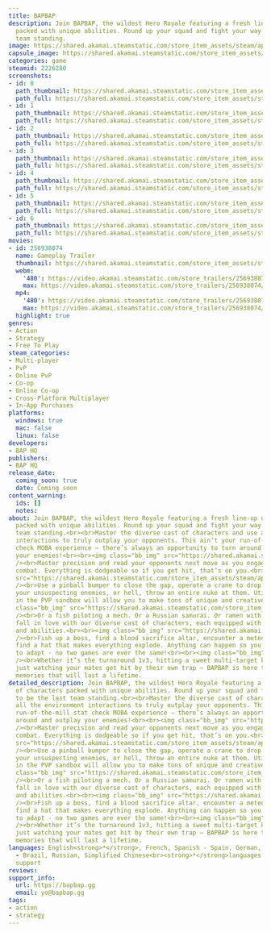 ```yaml
---
title: BAPBAP
description: Join BAPBAP, the wildest Hero Royale featuring a fresh line-up of characters
  packed with unique abilities. Round up your squad and fight your way to be the last
  team standing.
image: https://shared.akamai.steamstatic.com/store_item_assets/steam/apps/2226280/header.jpg?t=1732039553
capsule_image: https://shared.akamai.steamstatic.com/store_item_assets/steam/apps/2226280/c6a968142d6a95411141d2a49c1b108432289b26/capsule_231x87.jpg?t=1732039553
categories: game
steamid: 2226280
screenshots:
- id: 0
  path_thumbnail: https://shared.akamai.steamstatic.com/store_item_assets/steam/apps/2226280/ss_4259940eae11d5b8e7f8547ad910d7d329282cff.600x338.jpg?t=1732039553
  path_full: https://shared.akamai.steamstatic.com/store_item_assets/steam/apps/2226280/ss_4259940eae11d5b8e7f8547ad910d7d329282cff.1920x1080.jpg?t=1732039553
- id: 1
  path_thumbnail: https://shared.akamai.steamstatic.com/store_item_assets/steam/apps/2226280/ss_46e6f3b9d932230e35ab1689c0b262792d33699d.600x338.jpg?t=1732039553
  path_full: https://shared.akamai.steamstatic.com/store_item_assets/steam/apps/2226280/ss_46e6f3b9d932230e35ab1689c0b262792d33699d.1920x1080.jpg?t=1732039553
- id: 2
  path_thumbnail: https://shared.akamai.steamstatic.com/store_item_assets/steam/apps/2226280/ss_ed698ea31539375ef9818e1c7d1bf61b3387e3e8.600x338.jpg?t=1732039553
  path_full: https://shared.akamai.steamstatic.com/store_item_assets/steam/apps/2226280/ss_ed698ea31539375ef9818e1c7d1bf61b3387e3e8.1920x1080.jpg?t=1732039553
- id: 3
  path_thumbnail: https://shared.akamai.steamstatic.com/store_item_assets/steam/apps/2226280/ss_2be2f33316023b1568bc49cf481923822e93c364.600x338.jpg?t=1732039553
  path_full: https://shared.akamai.steamstatic.com/store_item_assets/steam/apps/2226280/ss_2be2f33316023b1568bc49cf481923822e93c364.1920x1080.jpg?t=1732039553
- id: 4
  path_thumbnail: https://shared.akamai.steamstatic.com/store_item_assets/steam/apps/2226280/ss_0c4a2d9f703958b2ef9594d1007da95f7f30d9bf.600x338.jpg?t=1732039553
  path_full: https://shared.akamai.steamstatic.com/store_item_assets/steam/apps/2226280/ss_0c4a2d9f703958b2ef9594d1007da95f7f30d9bf.1920x1080.jpg?t=1732039553
- id: 5
  path_thumbnail: https://shared.akamai.steamstatic.com/store_item_assets/steam/apps/2226280/ss_531923756701fe1fe4421b7582d52de60f6c4d6b.600x338.jpg?t=1732039553
  path_full: https://shared.akamai.steamstatic.com/store_item_assets/steam/apps/2226280/ss_531923756701fe1fe4421b7582d52de60f6c4d6b.1920x1080.jpg?t=1732039553
- id: 6
  path_thumbnail: https://shared.akamai.steamstatic.com/store_item_assets/steam/apps/2226280/ss_9ae2d261883068a7a37424df88600840ce611d59.600x338.jpg?t=1732039553
  path_full: https://shared.akamai.steamstatic.com/store_item_assets/steam/apps/2226280/ss_9ae2d261883068a7a37424df88600840ce611d59.1920x1080.jpg?t=1732039553
movies:
- id: 256938074
  name: Gameplay Trailer
  thumbnail: https://shared.akamai.steamstatic.com/store_item_assets/steam/apps/256938074/movie.293x165.jpg?t=1696532331
  webm:
    '480': https://video.akamai.steamstatic.com/store_trailers/256938074/movie480_vp9.webm?t=1696532331
    max: https://video.akamai.steamstatic.com/store_trailers/256938074/movie_max_vp9.webm?t=1696532331
  mp4:
    '480': https://video.akamai.steamstatic.com/store_trailers/256938074/movie480.mp4?t=1696532331
    max: https://video.akamai.steamstatic.com/store_trailers/256938074/movie_max.mp4?t=1696532331
  highlight: true
genres:
- Action
- Strategy
- Free To Play
steam_categories:
- Multi-player
- PvP
- Online PvP
- Co-op
- Online Co-op
- Cross-Platform Multiplayer
- In-App Purchases
platforms:
  windows: true
  mac: false
  linux: false
developers:
- BAP HQ
publishers:
- BAP HQ
release_date:
  coming_soon: true
  date: Coming soon
content_warning:
  ids: []
  notes:
about: Join BAPBAP, the wildest Hero Royale featuring a fresh line-up of characters
  packed with unique abilities. Round up your squad and fight your way to be the last
  team standing.<br><br>Master the diverse cast of characters and use all the environment
  interactions to truly outplay your opponents. This ain’t your run-of-the-mill stat
  check MOBA experience – there’s always an opportunity to turn around and outplay
  your enemies!<br><br><img class="bb_img" src="https://shared.akamai.steamstatic.com/store_item_assets/steam/apps/2226280/extras/1_-_Style_on_your_enemies.gif?t=1732039553"
  /><br>Master precision and read your opponents next move as you engage in free-flowing
  combat. Everything is dodgeable so if you get hit, that’s on you.<br><br><img class="bb_img"
  src="https://shared.akamai.steamstatic.com/store_item_assets/steam/apps/2226280/extras/2_-_Master_the_Environment.gif?t=1732039553"
  /><br>Use a pinball bumper to close the gap, operate a crane to drop a payload on
  your unsuspecting enemies, or hell, throw an entire nuke at them. Utilizing everything
  in the PVP sandbox will allow you to make tons of unique and creative plays!<br><br><img
  class="bb_img" src="https://shared.akamai.steamstatic.com/store_item_assets/steam/apps/2226280/extras/3_-_Play_As_a_Duck.gif?t=1732039553"
  /><br>Or a fish piloting a mech. Or a Russian samurai. Or ramen with legs. You’ll
  fall in love with our diverse cast of characters, each equipped with unique attacks
  and abilities.<br><br><img class="bb_img" src="https://shared.akamai.steamstatic.com/store_item_assets/steam/apps/2226280/extras/4_-_Expect_the_Unexpected.gif?t=1732039553"
  /><br>Fish up a boss, find a blood sacrifice altar, encounter a meteor storm or
  find a hat that makes everything explode. Anything can happen so you better learn
  to adapt - no two games are ever the same!<br><br><img class="bb_img" src="https://shared.akamai.steamstatic.com/store_item_assets/steam/apps/2226280/extras/5_-_Get_Those_Big_Plays.gif?t=1732039553"
  /><br>Whether it’s the turnaround 1v3, hitting a sweet multi-target knock up or
  just watching your mates get hit by their own trap – BAPBAP is here to give you
  memories that will last a lifetime.
detailed_description: Join BAPBAP, the wildest Hero Royale featuring a fresh line-up
  of characters packed with unique abilities. Round up your squad and fight your way
  to be the last team standing.<br><br>Master the diverse cast of characters and use
  all the environment interactions to truly outplay your opponents. This ain’t your
  run-of-the-mill stat check MOBA experience – there’s always an opportunity to turn
  around and outplay your enemies!<br><br><img class="bb_img" src="https://shared.akamai.steamstatic.com/store_item_assets/steam/apps/2226280/extras/1_-_Style_on_your_enemies.gif?t=1732039553"
  /><br>Master precision and read your opponents next move as you engage in free-flowing
  combat. Everything is dodgeable so if you get hit, that’s on you.<br><br><img class="bb_img"
  src="https://shared.akamai.steamstatic.com/store_item_assets/steam/apps/2226280/extras/2_-_Master_the_Environment.gif?t=1732039553"
  /><br>Use a pinball bumper to close the gap, operate a crane to drop a payload on
  your unsuspecting enemies, or hell, throw an entire nuke at them. Utilizing everything
  in the PVP sandbox will allow you to make tons of unique and creative plays!<br><br><img
  class="bb_img" src="https://shared.akamai.steamstatic.com/store_item_assets/steam/apps/2226280/extras/3_-_Play_As_a_Duck.gif?t=1732039553"
  /><br>Or a fish piloting a mech. Or a Russian samurai. Or ramen with legs. You’ll
  fall in love with our diverse cast of characters, each equipped with unique attacks
  and abilities.<br><br><img class="bb_img" src="https://shared.akamai.steamstatic.com/store_item_assets/steam/apps/2226280/extras/4_-_Expect_the_Unexpected.gif?t=1732039553"
  /><br>Fish up a boss, find a blood sacrifice altar, encounter a meteor storm or
  find a hat that makes everything explode. Anything can happen so you better learn
  to adapt - no two games are ever the same!<br><br><img class="bb_img" src="https://shared.akamai.steamstatic.com/store_item_assets/steam/apps/2226280/extras/5_-_Get_Those_Big_Plays.gif?t=1732039553"
  /><br>Whether it’s the turnaround 1v3, hitting a sweet multi-target knock up or
  just watching your mates get hit by their own trap – BAPBAP is here to give you
  memories that will last a lifetime.
languages: English<strong>*</strong>, French, Spanish - Spain, German, Japanese, Portuguese
  - Brazil, Russian, Simplified Chinese<br><strong>*</strong>languages with full audio
  support
reviews:
support_info:
  url: https://bapbap.gg
  email: yo@bapbap.gg
tags:
- action
- strategy
---
```


